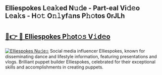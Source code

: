 ## Elliespokes L𝚎a𝚔ed N𝚞𝚍e - Part-eal Vi𝚍𝚎o L𝚎a𝚔s - H𝚘𝚝 O𝚗𝚕yf𝚊ns P𝚑𝚘tos 0rJLh

# <h2><a href="http://kfdkusd.oniu.top/?m=Elliespokes">🔗👉 🔴 Elliespokes P𝚑ot𝚘𝚜 V𝚒d𝚎o</a></h2>

[![Elliespokes Nu𝚍e𝚜](https://i.imgur.com/0qMVB7G.gif)](http://kfdkusd.oniu.top/?m=Elliespokes)
Social media influencer Elliespokes, known for disseminating dance and lifestyle information, featuring presentations and vlogs. Brilliant puppet builder Elliespokes, celebrated for their exceptional skills and accomplishments in creating puppets.  

